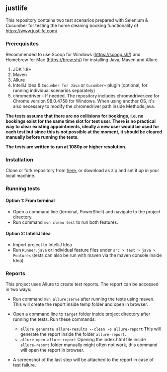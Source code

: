 ## justlife

This repository contains two test scenarios prepared with Selenium & Cucumber for testing the home cleaning booking functionality of https://www.justlife.com/

### Prerequisites

Recommended to use Scoop for Windows (https://scoop.sh/) and Homebrew for Mac (https://brew.sh/) for installing Java, Maven and Allure.

1. JDK 1.8+
2. Maven
3. Allure
4. IntelliJ Idea & `Cucumber for Java` or `Cucumber+` plugin (optional, for running individual scenarios separately)
5. chromedriver - If needed. The repository includes chromedriver.exe for Chrome version 98.0.4758 for Windows. When using another OS, it's also necessary to modify the chromedriver path inside Methods.java.

  **The tests assume that there are no collisions for bookings, i.e. no bookings exist for the same time slot for test user. There is no practical way to clear existing appointments, ideally a new user would be used for each test but since this is not possible at the moment, it should be cleared manually before running the tests.**
  
  **The tests are written to run at 1080p or higher resolution.**

### Installation

Clone or fork repository from [here]( https://github.com/erarslanb/justlife), or download as zip and set it up in your local machine.

### Running tests

#### Option 1: From terminal

- Open a command line (terminal, PowerShell) and navigate to the project directory.
- Run command `mvn clean test` to run both features. 

#### Option 2: IntelliJ Idea
- Import project to IntelliJ Idea
- Run `Runner.java` or individual feature files under `src > test > java > Features`
(tests can also be run with maven via the maven console inside Idea)

### Reports

This project uses Allure to create test reports. The report can be accessed in two ways:
- Run command `mvn allure:serve` after running the tests using maven. This will create the report inside temp folder and open in browser.
- Open a command line to `target` folder inside project directory after running the tests. Run these commands:
   - `allure generate allure-results --clean -o allure-report` This will generate the report inside the folder `allure-report`.
   - `allure open allure-report` Opening the index.html file inside `allure-report` folder manually might often not work, this command will open the report in browser.

- A screenshot of the last step will be attached to the report in case of test failure.


